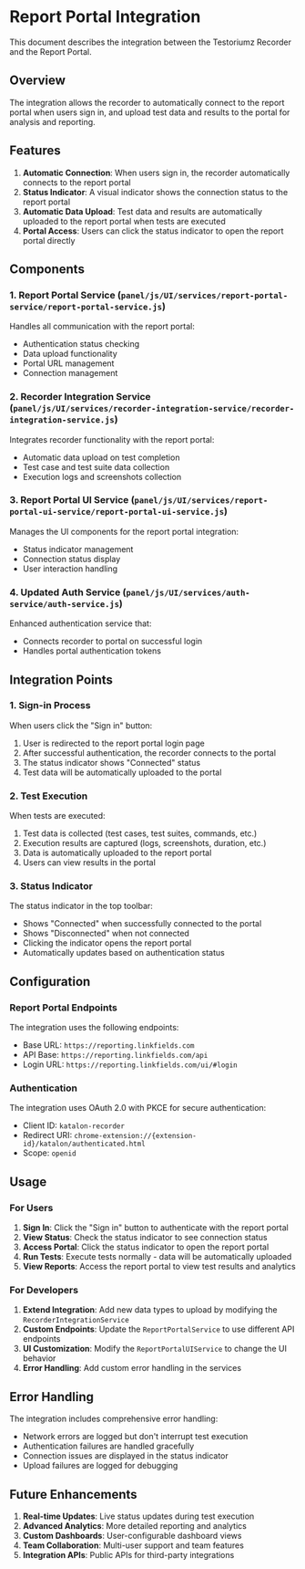# Report Portal Integration

This document describes the integration between the Testoriumz Recorder and the Report Portal.

## Overview

The integration allows the recorder to automatically connect to the report portal when users sign in, and upload test data and results to the portal for analysis and reporting.

## Features

1. **Automatic Connection**: When users sign in, the recorder automatically connects to the report portal
2. **Status Indicator**: A visual indicator shows the connection status to the report portal
3. **Automatic Data Upload**: Test data and results are automatically uploaded to the report portal when tests are executed
4. **Portal Access**: Users can click the status indicator to open the report portal directly

## Components

### 1. Report Portal Service (`panel/js/UI/services/report-portal-service/report-portal-service.js`)

Handles all communication with the report portal:
- Authentication status checking
- Data upload functionality
- Portal URL management
- Connection management

### 2. Recorder Integration Service (`panel/js/UI/services/recorder-integration-service/recorder-integration-service.js`)

Integrates recorder functionality with the report portal:
- Automatic data upload on test completion
- Test case and test suite data collection
- Execution logs and screenshots collection

### 3. Report Portal UI Service (`panel/js/UI/services/report-portal-ui-service/report-portal-ui-service.js`)

Manages the UI components for the report portal integration:
- Status indicator management
- Connection status display
- User interaction handling

### 4. Updated Auth Service (`panel/js/UI/services/auth-service/auth-service.js`)

Enhanced authentication service that:
- Connects recorder to portal on successful login
- Handles portal authentication tokens

## Integration Points

### 1. Sign-in Process

When users click the "Sign in" button:
1. User is redirected to the report portal login page
2. After successful authentication, the recorder connects to the portal
3. The status indicator shows "Connected" status
4. Test data will be automatically uploaded to the portal

### 2. Test Execution

When tests are executed:
1. Test data is collected (test cases, test suites, commands, etc.)
2. Execution results are captured (logs, screenshots, duration, etc.)
3. Data is automatically uploaded to the report portal
4. Users can view results in the portal

### 3. Status Indicator

The status indicator in the top toolbar:
- Shows "Connected" when successfully connected to the portal
- Shows "Disconnected" when not connected
- Clicking the indicator opens the report portal
- Automatically updates based on authentication status

## Configuration

### Report Portal Endpoints

The integration uses the following endpoints:
- Base URL: `https://reporting.linkfields.com`
- API Base: `https://reporting.linkfields.com/api`
- Login URL: `https://reporting.linkfields.com/ui/#login`

### Authentication

The integration uses OAuth 2.0 with PKCE for secure authentication:
- Client ID: `katalon-recorder`
- Redirect URI: `chrome-extension://{extension-id}/katalon/authenticated.html`
- Scope: `openid`

## Usage

### For Users

1. **Sign In**: Click the "Sign in" button to authenticate with the report portal
2. **View Status**: Check the status indicator to see connection status
3. **Access Portal**: Click the status indicator to open the report portal
4. **Run Tests**: Execute tests normally - data will be automatically uploaded
5. **View Reports**: Access the report portal to view test results and analytics

### For Developers

1. **Extend Integration**: Add new data types to upload by modifying the `RecorderIntegrationService`
2. **Custom Endpoints**: Update the `ReportPortalService` to use different API endpoints
3. **UI Customization**: Modify the `ReportPortalUIService` to change the UI behavior
4. **Error Handling**: Add custom error handling in the services

## Error Handling

The integration includes comprehensive error handling:
- Network errors are logged but don't interrupt test execution
- Authentication failures are handled gracefully
- Connection issues are displayed in the status indicator
- Upload failures are logged for debugging

## Future Enhancements

1. **Real-time Updates**: Live status updates during test execution
2. **Advanced Analytics**: More detailed reporting and analytics
3. **Custom Dashboards**: User-configurable dashboard views
4. **Team Collaboration**: Multi-user support and team features
5. **Integration APIs**: Public APIs for third-party integrations 